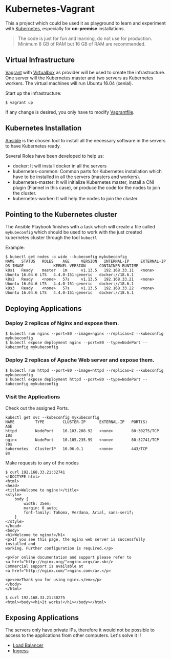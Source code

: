# Kubernetes-Vagrant

This a project which could be used it as playground to learn and experiment with [Kubernetes](https://kubernetes.io/), especially for **on-premise** installations.

> The code is just for fun and learning, do not use for production.
> Minimum 8 GB of RAM but 16 GB of RAM are recommended.

## Virtual Infrastructure

[Vagrant](https://www.vagrantup.com/) with [Virtualbox](https://www.virtualbox.org/) as provider will be used to create the infrastructure. One server will the Kubernetes master and two servers as Kubernetes workers. The virtual machines will run Ubuntu 16.04 (xenial).

Start up the infrastructure:

```
$ vagrant up
```

If any change is desired, you only have to modify [Vagrantfile](https://github.com/mendrugory/kubernetes-vagrant/blob/master/Vagrantfile).


## Kubernetes Installation

[Ansible](https://www.ansible.com/) is the chosen tool to install all the necessary software in the servers to have Kubernetes ready.

Several Roles have been developed to help us:

* docker: It will install docker in all the servers
* kubernetes-common: Common parts for Kubernetes installation which have to be installed in all the servers (masters and workers).
* kubernetes-master: It will initialize Kubernetes master, install a CNI plugin (Flannel in this case), or produce the code for the nodes to join the cluster.
* kubernetes-worker: It will help the nodes to join the cluster.

## Pointing to the Kubernetes cluster

The Ansible Playbook finishes with a task which will create a file called `mykubeconfig` which should be used to work with the just created kubernetes cluster through the tool `kubectl`

Example: 

```
$ kubectl get nodes -o wide --kubeconfig mykubeconfig
NAME   STATUS   ROLES    AGE     VERSION   INTERNAL-IP     EXTERNAL-IP   OS-IMAGE             KERNEL-VERSION      CONTAINER-RUNTIME
k8s1   Ready    master   1m      v1.13.5   192.168.33.11   <none>        Ubuntu 16.04.6 LTS   4.4.0-151-generic   docker://18.6.1
k8s2   Ready    <none>   57s     v1.13.5   192.168.33.21   <none>        Ubuntu 16.04.6 LTS   4.4.0-151-generic   docker://18.6.1
k8s3   Ready    <none>   57s     v1.13.5   192.168.33.22   <none>        Ubuntu 16.04.6 LTS   4.4.0-151-generic   docker://18.6.1
``` 


## Deploying Applications

### Deploy 2 replicas of Nginx and expose them.

```
$ kubectl run nginx --port=80 --image=nginx --replicas=2 --kubeconfig mykubeconfig 
$ kubectl expose deployment nginx --port=80 --type=NodePort --kubeconfig mykubeconfig 
```


### Deploy 2 replicas of Apache Web server and expose them.
```
$ kubectl run httpd --port=80 --image=httpd --replicas=2 --kubeconfig mykubeconfig 
$ kubectl expose deployment httpd --port=80 --type=NodePort --kubeconfig mykubeconfig 
```


### Visit the Applications

Check out the assigned Ports.

```
kubectl get svc --kubeconfig mykubeconfig 
NAME         TYPE        CLUSTER-IP      EXTERNAL-IP   PORT(S)        AGE
httpd        NodePort    10.103.208.92   <none>        80:30275/TCP   18s
nginx        NodePort    10.105.235.99   <none>        80:32741/TCP   70s
kubernetes   ClusterIP   10.96.0.1       <none>        443/TCP        8m
```


Make requests to any of the nodes

```
$ curl 192.168.33.21:32741
<!DOCTYPE html>
<html>
<head>
<title>Welcome to nginx!</title>
<style>
    body {
        width: 35em;
        margin: 0 auto;
        font-family: Tahoma, Verdana, Arial, sans-serif;
    }
</style>
</head>
<body>
<h1>Welcome to nginx!</h1>
<p>If you see this page, the nginx web server is successfully installed and
working. Further configuration is required.</p>

<p>For online documentation and support please refer to
<a href="http://nginx.org/">nginx.org</a>.<br/>
Commercial support is available at
<a href="http://nginx.com/">nginx.com</a>.</p>

<p><em>Thank you for using nginx.</em></p>
</body>
</html>
```

```
$ curl 192.168.33.21:30275
<html><body><h1>It works!</h1></body></html>
```


## Exposing Applications

The servers only have private IPs, therefore it would not be possible to access to the applications from other computers. Let's solve it !!

* [Load Balancer](https://github.com/mendrugory/kubernetes-vagrant/tree/master/lb)
* [Ingress](https://github.com/mendrugory/kubernetes-vagrant/tree/master/ingress)